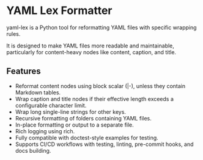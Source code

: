 # YAML Lex Formatter

yaml-lex is a Python tool for reformatting YAML files with specific wrapping rules.

It is designed to make YAML files more readable and maintainable, particularly for content-heavy nodes like content, caption, and title.

## Features

- Reformat content nodes using block scalar (|-), unless they contain Markdown tables.
- Wrap caption and title nodes if their effective length exceeds a configurable character limit.
- Wrap long single-line strings for other keys.
- Recursive formatting of folders containing YAML files.
- In-place formatting or output to a separate file.
- Rich logging using rich.
- Fully compatible with doctest-style examples for testing.
- Supports CI/CD workflows with testing, linting, pre-commit hooks, and docs building.
